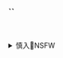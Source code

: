 ### ``

![]()
![]()
![]()

<details><summary>慎入🔞NSFW</summary>

Not Safe For Work
![](https://upload.wikimedia.org/wikipedia/commons/thumb/d/d3/Biohazard_Symbol_Specification.png/210px-Biohazard_Symbol_Specification.png)

<details><summary><b>风险自理Use At Your Own Risk🈲</summary>

### HuaYang花漾] Vol.078 御姐女神@Egg_尤妮丝第二套性感写真
https://www.meitulu.com/item/15990.html
![](https://img.gzhuibei.com/images/img/15990/30.jpg)
![](https://img.gzhuibei.com/images/img/15990/31.jpg)
![](https://img.gzhuibei.com/images/img/15990/36.jpg)
![](https://img.gzhuibei.com/images/img/15990/37.jpg)

### HuaYang花漾] Vol.072 御姐女神@Egg_尤妮丝性感写真
https://www.meitulu.com/item/15867.html
![](https://img.gzhuibei.com/images/img/15867/1.jpg)
![](https://img.gzhuibei.com/images/img/15867/4.jpg)
![](https://img.gzhuibei.com/images/img/15867/6.jpg)
![](https://img.gzhuibei.com/images/img/15867/7.jpg)
![](https://img.gzhuibei.com/images/img/15867/8.jpg)
![](https://img.gzhuibei.com/images/img/15867/9.jpg)
![](https://img.gzhuibei.com/images/img/15867/10.jpg)
![](https://img.gzhuibei.com/images/img/15867/11.jpg)
![](https://img.gzhuibei.com/images/img/15867/12.jpg)
![](https://img.gzhuibei.com/images/img/15867/21.jpg)
![](https://img.gzhuibei.com/images/img/15867/22.jpg)
![](https://img.gzhuibei.com/images/img/15867/23.jpg)
![](https://img.gzhuibei.com/images/img/15867/25.jpg)
![](https://img.gzhuibei.com/images/img/15867/26.jpg)

### YouMi尤蜜荟] Vol.147 Egg-尤妮丝 - 皇帝的新装
https://www.meitulu.com/item/14493.html
![](https://img.gzhuibei.com/images/img/14493/9.jpg)
![](https://img.gzhuibei.com/images/img/14493/10.jpg)
![](https://img.gzhuibei.com/images/img/14493/23.jpg)
![](https://img.gzhuibei.com/images/img/14493/26.jpg)
![](https://img.gzhuibei.com/images/img/14493/28.jpg)
![](https://img.gzhuibei.com/images/img/14493/30.jpg)
![](https://img.gzhuibei.com/images/img/14493/32.jpg)
![](https://img.gzhuibei.com/images/img/14493/39.jpg)
![](https://img.gzhuibei.com/images/img/14493/40.jpg)
![](https://img.gzhuibei.com/images/img/14493/41.jpg)
![](https://img.gzhuibei.com/images/img/14493/42.jpg)

### HuaYang花漾] Vol.054 性感女神@ Egg_尤妮丝黑丝写真
https://www.meitulu.com/item/15350.html
![](https://img.gzhuibei.com/images/img/15350/9.jpg)
![](https://img.gzhuibei.com/images/img/15350/11.jpg)
![](https://img.gzhuibei.com/images/img/15350/22.jpg)
![](https://img.gzhuibei.com/images/img/15350/23.jpg)
![](https://img.gzhuibei.com/images/img/15350/29.jpg)
![](https://img.gzhuibei.com/images/img/15350/30.jpg)
![](https://img.gzhuibei.com/images/img/15350/31.jpg)
![](https://img.gzhuibei.com/images/img/15350/33.jpg)

</details>
</details>
